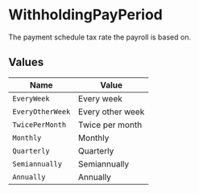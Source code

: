 # WithholdingPayPeriod

The payment schedule tax rate the payroll is based on.


## Values

| Name             | Value            |
| ---------------- | ---------------- |
| `EveryWeek`      | Every week       |
| `EveryOtherWeek` | Every other week |
| `TwicePerMonth`  | Twice per month  |
| `Monthly`        | Monthly          |
| `Quarterly`      | Quarterly        |
| `Semiannually`   | Semiannually     |
| `Annually`       | Annually         |